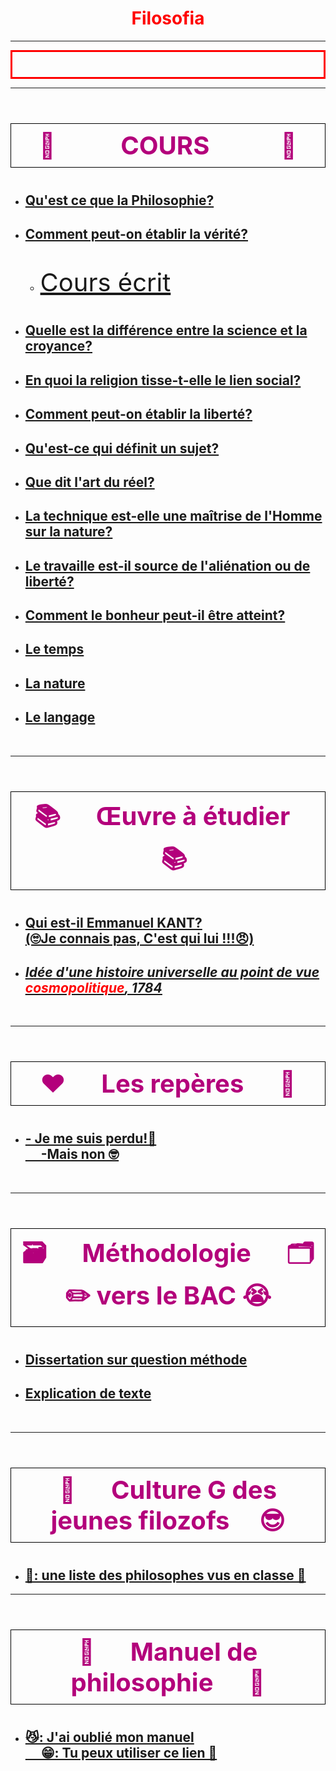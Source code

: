 <meta charset="utf-8" />
<html>
 <head><style>
    #para1{
        text-align:center;
        color:red
    }
    #para2{
        font-size:40;
        text-align:center;
        color:#B3007B;
    }
    #para3{
        font-size:40;
     }
 </style></head>
 <body>
 <h1 id="para1">Filosofia</h1>
 <p></p>
 <hr>
     <marquee style="border:RED 3px SOLID"><p id="para3"></p> </marquee>
  
  <hr>
 <h3 id="para2" style="border: 1px solid black; padding: 10px;"> 📝&nbsp;&nbsp; &nbsp;&nbsp;&nbsp;&nbsp; &nbsp;&nbsp;  COURS &nbsp;&nbsp; &nbsp;&nbsp;&nbsp;&nbsp; &nbsp;&nbsp; 📝 </h3>
   <ul>
     <li>
         <h2><a href="https://23tr-an05.github.io/qu-est-q-la-filo/">Qu'est ce que la Philosophie?</a></h2>
     </li>
     <li>
         <h2><a href="https://23tr-an05.github.io/V-rit-/">Comment peut-on établir la vérité?</a></h2>
         <ul><li><a href=" " ><p id="para3">Cours écrit</p></a></li></ul>
     </li>
     <li>
         <h2><a href=" ">Quelle est la différence entre la science et la croyance?</a></h2>
     </li>
     <li>
         <h2><a href=" ">En quoi la religion tisse-t-elle le lien social?</a></h2>
     </li>
     <li>
         <h2><a href="https://23tr-an05.github.io/li/ ">Comment peut-on établir la liberté?</a></h2>
     </li>
     <li>
         <h2><a href=" ">Qu'est-ce qui définit un sujet?</a></h2>
     </li>
    <li>
         <h2><a href=" ">Que dit l'art du réel?</a></h2>
     </li>
    <li>
         <h2><a href=" ">La technique est-elle une maîtrise de l'Homme sur la nature?</a></h2>
     </li>
    <li>
         <h2><a href=" ">Le travaille est-il source de l'aliénation ou de liberté? </a></h2>
     </li>
    <li>
         <h2><a href=" ">Comment le bonheur peut-il être atteint?</a></h2>
     </li>
    <li>
         <h2><a href=" ">Le temps</a></h2>
     </li>
    <li>
    <h2><a href=" ">La nature</a></h2>
     </li>
    <li>
         <h2><a href=" ">Le langage</a></h2>
     </li>
    </ul>
 <br>
 <hr>
 <h3 id="para2" style="border: 1px solid black; padding: 10px;">📚&nbsp;&nbsp; &nbsp;&nbsp; Œuvre à étudier&nbsp;&nbsp; &nbsp;&nbsp;📚 </h3>
   <ul>
    <li>
         <h2><a href=" ">Qui est-il Emmanuel KANT? <br> (🙄Je connais pas, C'est qui lui !!!😠)</a></h2>
     </li>
     <li>
         <h2><a href="https://23tr-an05.github.io/Kant/"><i><u> Idée d'une histoire universelle au point de vue <font style="color:#FF0000;">cosmopolitique</font>, 1784</u></i></a></h2>
     </li>
    </ul>
    <br>
 <hr>
 <h3 id="para2" style="border: 1px solid black; padding: 10px;"> ❤️&nbsp;&nbsp; &nbsp;&nbsp; Les repères&nbsp;&nbsp; &nbsp;&nbsp; 🤯 </h3>
   <ul>
    <li>
         <h2><a href="https://23tr-an05.github.io/rep/"> - Je me suis perdu!🥵 <br> &nbsp;&nbsp; &nbsp;&nbsp;-Mais non 🤓</a></h2>
     </li>
    </ul>
    <br>
 <hr>
     <h3 id="para2" style="border: 1px solid black; padding: 10px;">🗃️&nbsp;&nbsp; &nbsp;&nbsp; Méthodologie&nbsp;&nbsp; &nbsp;&nbsp; 🗂️<br> ✏️ vers le BAC 😭</h3>
   <ul>
    <li>
         <h2><a href=" ">Dissertation sur question méthode</a></h2>
     </li>
    <li>
         <h2><a href=" ">Explication de texte</a></h2>
     </li>
    </ul>
    <br>
 <hr>
<h3 id="para2" style="border: 1px solid black; padding: 10px;">🦉&nbsp;&nbsp; &nbsp;&nbsp; Culture G des jeunes filozofs&nbsp;&nbsp; &nbsp;&nbsp;😎  </h3>
 <ul>
    <li>
         <h2><a href=""> 🐓: une liste des philosophes vus en classe 🧨</a></h2>
     </li>
       </ul>

 <hr>
 <h3 id="para2" style="border: 1px solid black; padding: 10px;">📕&nbsp;&nbsp; &nbsp;&nbsp; Manuel de philosophie &nbsp;&nbsp; &nbsp;&nbsp;📖  </h3>
   <ul>
    <li>
         <h2><a href="https://www.calameo.com/read/005158893318cf29d5e2c"> 😼: J'ai oublié mon manuel <br> &nbsp;&nbsp; &nbsp;&nbsp;😁: Tu peux utiliser ce lien 🥰</a></h2>
     </li>
       </ul>

 </body>
</html>